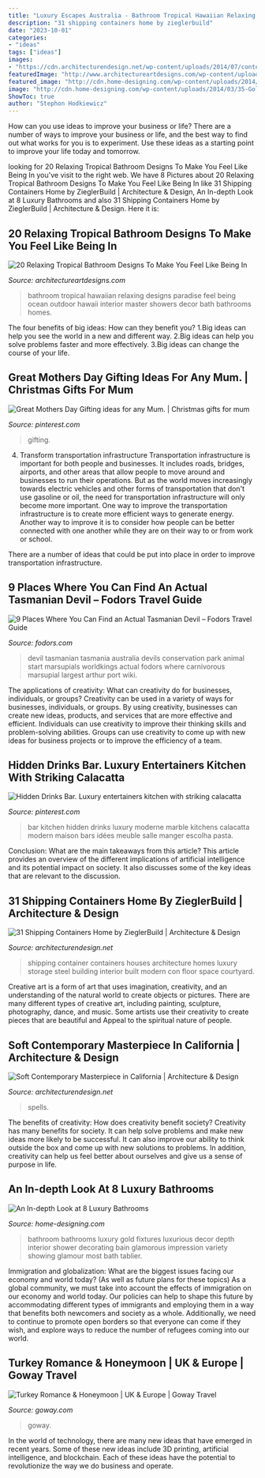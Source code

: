 ```yaml
---
title: "Luxury Escapes Australia - Bathroom Tropical Hawaiian Relaxing Designs Paradise Feel Being Ocean Outdoor Hawaii Interior Master Showers Decor Bath Bathrooms Homes"
description: "31 shipping containers home by zieglerbuild"
date: "2023-10-01"
categories:
- "ideas"
tags: ["ideas"]
images:
- "https://cdn.architecturendesign.net/wp-content/uploads/2014/07/contemporary-masterpiece-11.jpg"
featuredImage: "http://www.architectureartdesigns.com/wp-content/uploads/2015/02/20-Relaxing-Tropical-Bathroom-Designs-To-Make-You-Feel-Like-Being-In-Paradise-17.jpg"
featured_image: "http://cdn.home-designing.com/wp-content/uploads/2014/03/35-Gold-white-bathroom-fixtures.jpg"
image: "http://cdn.home-designing.com/wp-content/uploads/2014/03/35-Gold-white-bathroom-fixtures.jpg"
ShowToc: true
author: "Stephon Hodkiewicz"
---
```



How can you use ideas to improve your business or life?
There are a number of ways to improve your business or life, and the best way to find out what works for you is to experiment. Use these ideas as a starting point to improve your life today and tomorrow.

	

		
looking for 20 Relaxing Tropical Bathroom Designs To Make You Feel Like Being In you've visit to the right web. We have 8 Pictures about 20 Relaxing Tropical Bathroom Designs To Make You Feel Like Being In like 31 Shipping Containers Home by ZieglerBuild | Architecture &amp; Design, An In-depth Look at 8 Luxury Bathrooms and also 31 Shipping Containers Home by ZieglerBuild | Architecture &amp; Design. Here it is:
		
    
## 20 Relaxing Tropical Bathroom Designs To Make You Feel Like Being In

<img loading=lazy src="http://www.architectureartdesigns.com/wp-content/uploads/2015/02/20-Relaxing-Tropical-Bathroom-Designs-To-Make-You-Feel-Like-Being-In-Paradise-17.jpg" onerror="this.onerror=null;this.src='https://tse3.mm.bing.net/th?id=OIP.EMiWf2w25mWAY3PPZ6-QBAAAAA&amp;pid=15.1';" alt="20 Relaxing Tropical Bathroom Designs To Make You Feel Like Being In">

_Source: architectureartdesigns.com_

>bathroom tropical hawaiian relaxing designs paradise feel being ocean outdoor hawaii interior master showers decor bath bathrooms homes. 

	

The four benefits of big ideas: How can they benefit you?
1.Big ideas can help you see the world in a new and different way.
2.Big ideas can help you solve problems faster and more effectively.
3.Big ideas can change the course of your life.

    
## Great Mothers Day Gifting Ideas For Any Mum. | Christmas Gifts For Mum

<img loading=lazy src="https://i.pinimg.com/736x/cc/25/95/cc2595083a6a2088c97195f61e0cc3b3.jpg" onerror="this.onerror=null;this.src='https://tse3.mm.bing.net/th?id=OIP.gB26gehQEiAs1FqZgWP-DAHaLH&amp;pid=15.1';" alt="Great Mothers Day Gifting ideas for any Mum. | Christmas gifts for mum">

_Source: pinterest.com_

>gifting. 

	

4) Transform transportation infrastructure
Transportation infrastructure is important for both people and businesses. It includes roads, bridges, airports, and other areas that allow people to move around and businesses to run their operations. But as the world moves increasingly towards electric vehicles and other forms of transportation that don't use gasoline or oil, the need for transportation infrastructure will only become more important. 
One way to improve the transportation infrastructure is to create more efficient ways to generate energy. Another way to improve it is to consider how people can be better connected with one another while they are on their way to or from work or school. 

There are a number of ideas that could be put into place in order to improve transportation infrastructure.

    
## 9 Places Where You Can Find An Actual Tasmanian Devil – Fodors Travel Guide

<img loading=lazy src="https://cdn.fodors.com/wp-content/uploads/2017/12/Tasmanian-Devils-hero.jpg" onerror="this.onerror=null;this.src='https://tse2.mm.bing.net/th?id=OIP.lGv3K2JLI7S03XpQ6ri-8QHaE8&amp;pid=15.1';" alt="9 Places Where You Can Find an Actual Tasmanian Devil – Fodors Travel Guide">

_Source: fodors.com_

>devil tasmanian tasmania australia devils conservation park animal start marsupials worldkings actual fodors where carnivorous marsupial largest arthur port wiki. 

	

The applications of creativity: What can creativity do for businesses, individuals, or groups?
Creativity can be used in a variety of ways for businesses, individuals, or groups. By using creativity, businesses can create new ideas, products, and services that are more effective and efficient. Individuals can use creativity to improve their thinking skills and problem-solving abilities. Groups can use creativity to come up with new ideas for business projects or to improve the efficiency of a team.

    
## Hidden Drinks Bar. Luxury Entertainers Kitchen With Striking Calacatta

<img loading=lazy src="https://i.pinimg.com/736x/eb/33/0c/eb330c5e6eee834a39f7c2a52c1c6dda--drinks-bar-calacatta-marble.jpg" onerror="this.onerror=null;this.src='https://tse2.mm.bing.net/th?id=OIP.toN6shhAlwmjw0ryOpWfwgC7Es&amp;pid=15.1';" alt="Hidden Drinks Bar. Luxury entertainers kitchen with striking calacatta">

_Source: pinterest.com_

>bar kitchen hidden drinks luxury moderne marble kitchens calacatta modern maison bars idées meuble salle manger escolha pasta. 

	

Conclusion: What are the main takeaways from this article?
This article provides an overview of the different implications of artificial intelligence and its potential impact on society. It also discusses some of the key ideas that are relevant to the discussion.

    
## 31 Shipping Containers Home By ZieglerBuild | Architecture &amp; Design

<img loading=lazy src="http://cdn.architecturendesign.net/wp-content/uploads/2014/08/31-Shipping-Container-House-06-1.jpg" onerror="this.onerror=null;this.src='https://tse4.mm.bing.net/th?id=OIP.7L5gFX2uytviRR4SzO-89AHaFj&amp;pid=15.1';" alt="31 Shipping Containers Home by ZieglerBuild | Architecture &amp; Design">

_Source: architecturendesign.net_

>shipping container containers houses architecture homes luxury storage steel building interior built modern con floor space courtyard. 

	

Creative art is a form of art that uses imagination, creativity, and an understanding of the natural world to create objects or pictures. There are many different types of creative art, including painting, sculpture, photography, dance, and music. Some artists use their creativity to create pieces that are beautiful and Appeal to the spiritual nature of people.

    
## Soft Contemporary Masterpiece In California | Architecture &amp; Design

<img loading=lazy src="https://cdn.architecturendesign.net/wp-content/uploads/2014/07/contemporary-masterpiece-11.jpg" onerror="this.onerror=null;this.src='https://tse1.mm.bing.net/th?id=OIP.Ta7xOncqDfGlMulF5bg8ngHaE8&amp;pid=15.1';" alt="Soft Contemporary Masterpiece in California | Architecture &amp; Design">

_Source: architecturendesign.net_

>spells. 

	

The benefits of creativity: How does creativity benefit society?
Creativity has many benefits for society. It can help solve problems and make new ideas more likely to be successful. It can also improve our ability to think outside the box and come up with new solutions to problems. In addition, creativity can help us feel better about ourselves and give us a sense of purpose in life.

    
## An In-depth Look At 8 Luxury Bathrooms

<img loading=lazy src="http://cdn.home-designing.com/wp-content/uploads/2014/03/35-Gold-white-bathroom-fixtures.jpg" onerror="this.onerror=null;this.src='https://tse4.mm.bing.net/th?id=OIP.GOZ3zBmd9Qr2h0xhlOU3iwHaLH&amp;pid=15.1';" alt="An In-depth Look at 8 Luxury Bathrooms">

_Source: home-designing.com_

>bathroom bathrooms luxury gold fixtures luxurious decor depth interior shower decorating bain glamorous impression variety showing glamour most bath tablier. 

	

Immigration and globalization: What are the biggest issues facing our economy and world today? (As well as future plans for these topics)
As a global community, we must take into account the effects of immigration on our economy and world today. Our policies can help to shape this future by accommodating different types of immigrants and employing them in a way that benefits both newcomers and society as a whole. Additionally, we need to continue to promote open borders so that everyone can come if they wish, and explore ways to reduce the number of refugees coming into our world.

    
## Turkey Romance &amp; Honeymoon | UK &amp; Europe | Goway Travel

<img loading=lazy src="http://www.goway.com/media/uploads/europe/turkey/istanbul/sunset_in_istanbul_1387612946.jpg" onerror="this.onerror=null;this.src='https://tse1.mm.bing.net/th?id=OIP.5FOuEUztyyVO8gh4Es0mBwHaD6&amp;pid=15.1';" alt="Turkey Romance &amp; Honeymoon | UK &amp; Europe | Goway Travel">

_Source: goway.com_

>goway. 

	

In the world of technology, there are many new ideas that have emerged in recent years. Some of these new ideas include 3D printing, artificial intelligence, and blockchain. Each of these ideas have the potential to revolutionize the way we do business and operate.

